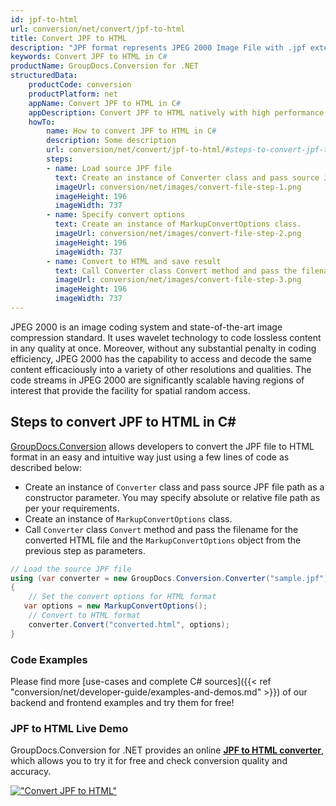 ```yaml
---
id: jpf-to-html
url: conversion/net/convert/jpf-to-html
title: Convert JPF to HTML
description: "JPF format represents JPEG 2000 Image File with .jpf extension. Learn how to convert JPF to HTML file programmatically in C# language using GroupDocs.Conversion for .NET library."
keywords: Convert JPF to HTML in C#
productName: GroupDocs.Conversion for .NET
structuredData:
    productCode: conversion
    productPlatform: net
    appName: Convert JPF to HTML in C#
    appDescription: Convert JPF to HTML natively with high performance using C# language and server side GroupDocs.Conversion for .NET APIs, without the use of any software like Microsoft or Open Office.
    howTo:
        name: How to convert JPF to HTML in C# 
        description: Some description
        url: conversion/net/convert/jpf-to-html/#steps-to-convert-jpf-to-html-in-c
        steps:
        - name: Load source JPF file 
          text: Create an instance of Converter class and pass source JPF file path as a constructor parameter. You may specify absolute or relative file path as per your requirements. 
          imageUrl: conversion/net/images/convert-file-step-1.png
          imageHeight: 196
          imageWidth: 737
        - name: Specify convert options 
          text: Create an instance of MarkupConvertOptions class.
          imageUrl: conversion/net/images/convert-file-step-2.png
          imageHeight: 196
          imageWidth: 737
        - name: Convert to HTML and save result 
          text: Call Converter class Convert method and pass the filename for the converted HTML file and the MarkupConvertOptions object from the previous step as parameters.
          imageUrl: conversion/net/images/convert-file-step-3.png
          imageHeight: 196
          imageWidth: 737
---
```


JPEG 2000 is an image coding system and state-of-the-art image compression standard. It uses wavelet technology to code lossless content in any quality at once. Moreover, without any substantial penalty in coding efficiency, JPEG 2000 has the capability to access and decode the same content efficaciously into a variety of other resolutions and qualities. The code streams in JPEG 2000 are significantly scalable having regions of interest that provide the facility for spatial random access.

## Steps to convert JPF to HTML in C#

[GroupDocs.Conversion](https://products.groupdocs.com/conversion/net) allows developers to convert the JPF file to HTML format in an easy and intuitive way just using a few lines of code as described below:

* Create an instance of `Converter` class and pass source JPF file path as a constructor parameter. You may specify absolute or relative file path as per your requirements. 
* Create an instance of `MarkupConvertOptions` class.
* Call `Converter` class `Convert` method and pass the filename for the converted HTML file and the `MarkupConvertOptions` object from the previous step as parameters.

```csharp
// Load the source JPF file
using (var converter = new GroupDocs.Conversion.Converter("sample.jpf"))
{
    // Set the convert options for HTML format
   var options = new MarkupConvertOptions();
    // Convert to HTML format
    converter.Convert("converted.html", options);
}
```

### Code Examples

Please find more [use-cases and complete C# sources]({{< ref "conversion/net/developer-guide/examples-and-demos.md" >}}) of our backend and frontend examples and try them for free!

### JPF to HTML Live Demo

GroupDocs.Conversion for .NET provides an online [**JPF to HTML converter**](https://products.groupdocs.app/conversion/jpf-to-html), which allows you to try it for free and check conversion quality and accuracy.

[!["Convert JPF to HTML"](conversion/net/images/convert-to-html/convert-jpf-to-html.png)](https://products.groupdocs.app/conversion/jpf-to-html)
